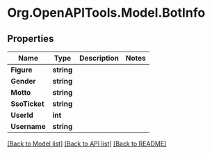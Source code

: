 # Org.OpenAPITools.Model.BotInfo

## Properties

Name | Type | Description | Notes
------------ | ------------- | ------------- | -------------
**Figure** | **string** |  | 
**Gender** | **string** |  | 
**Motto** | **string** |  | 
**SsoTicket** | **string** |  | 
**UserId** | **int** |  | 
**Username** | **string** |  | 

[[Back to Model list]](../README.md#documentation-for-models) [[Back to API list]](../README.md#documentation-for-api-endpoints) [[Back to README]](../README.md)

